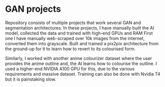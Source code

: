 # GAN projects

Repository consists of multiple projects that work several GAN and segmentation architectures. In these projects, I have manually built the AI model, collected the data and trained with high-end GPUs and RAM
First one I have manually web-scraped over 10k images from the internet, converted them into grayscale. Built and trained a pix2pix architecture from the ground-up for it to learn how to revert to its colourised form. 

Similarly, I worked with another anime colourizer dataset where the user provides the anime outline and, the AI learns how to colourise the outline. I used a higher-end NVIDIA A100 GPU for this, due to the various requirements and massive dataset. Training can also be done with Nvidia T4 but it is painstaking slow.

